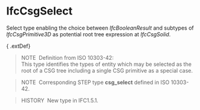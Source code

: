 IfcCsgSelect
============

Select type enabling the choice between _IfcBooleanResult_ and subtypes of _IfcCsgPrimitive3D_ as potential root tree expression at _IfcCsgSolid_.

{ .extDef}
> NOTE&nbsp; Definition from ISO 10303-42:  
> This type identifies the types of entity which may be selected as the root of a CSG tree including a single CSG primitive as a special case.

> NOTE&nbsp; Corresponding STEP type **csg_select** defined in ISO 10303-42.

> HISTORY&nbsp; New type in IFC1.5.1.
